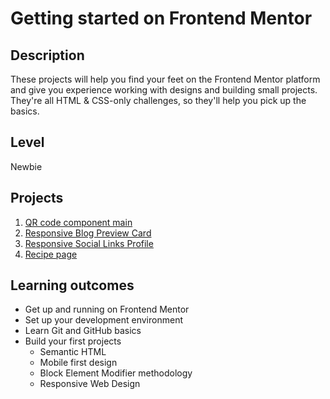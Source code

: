 # Getting started on Frontend Mentor
## Description
These projects will help you find your feet on the Frontend Mentor platform and give you experience working with designs and building small projects. They're all HTML & CSS-only challenges, so they'll help you pick up the basics.

## Level
Newbie

## Projects
1. [QR code component main](projects/01-qr-code/README.md)
2. [Responsive Blog Preview Card](projects/02-Blog-preview-card/README.md)
3. [Responsive Social Links Profile](projects/03-social-links-profile/README.md)
4. [Recipe page](projects/04-recipe-page/README.md)

##  Learning outcomes
- Get up and running on Frontend Mentor
- Set up your development environment
- Learn Git and GitHub basics
- Build your first projects
  - Semantic HTML
  - Mobile first design
  - Block Element Modifier methodology
  - Responsive Web Design
